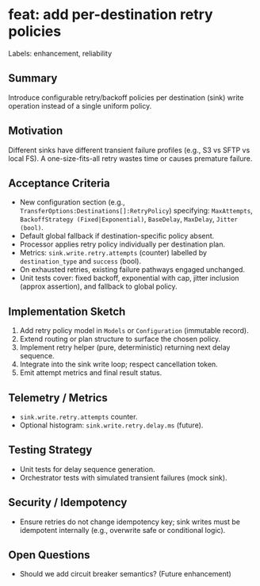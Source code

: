 # feat: add per-destination retry policies

Labels: enhancement, reliability

## Summary

Introduce configurable retry/backoff policies per destination (sink) write operation instead of a single uniform policy.

## Motivation

Different sinks have different transient failure profiles (e.g., S3 vs SFTP vs local FS). A one-size-fits-all retry wastes time or causes premature failure.

## Acceptance Criteria

- New configuration section (e.g., `TransferOptions:Destinations[]:RetryPolicy`) specifying: `MaxAttempts`, `BackoffStrategy (Fixed|Exponential)`, `BaseDelay`, `MaxDelay`, `Jitter (bool)`.
- Default global fallback if destination-specific policy absent.
- Processor applies retry policy individually per destination plan.
- Metrics: `sink.write.retry.attempts` (counter) labelled by `destination_type` and `success` (bool).
- On exhausted retries, existing failure pathways engaged unchanged.
- Unit tests cover: fixed backoff, exponential with cap, jitter inclusion (approx assertion), and fallback to global policy.

## Implementation Sketch

1. Add retry policy model in `Models` or `Configuration` (immutable record).
2. Extend routing or plan structure to surface the chosen policy.
3. Implement retry helper (pure, deterministic) returning next delay sequence.
4. Integrate into the sink write loop; respect cancellation token.
5. Emit attempt metrics and final result status.

## Telemetry / Metrics

- `sink.write.retry.attempts` counter.
- Optional histogram: `sink.write.retry.delay.ms` (future).

## Testing Strategy

- Unit tests for delay sequence generation.
- Orchestrator tests with simulated transient failures (mock sink).

## Security / Idempotency

- Ensure retries do not change idempotency key; sink writes must be idempotent internally (e.g., overwrite safe or conditional logic).

## Open Questions

- Should we add circuit breaker semantics? (Future enhancement)
